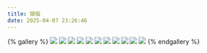 ```yaml
---
title: 银临
date: 2025-04-07 23:26:46
---
```

{% gallery %}
![](https://img.cnlmc.ip-ddns.com/PicGo/银临1.jpeg)
![](https://img.cnlmc.ip-ddns.com/PicGo/银临2.jpeg)
![](https://img.cnlmc.ip-ddns.com/PicGo/银临3.jpeg)
![](https://img.cnlmc.ip-ddns.com/PicGo/银临4.jpeg)
![](https://img.cnlmc.ip-ddns.com/PicGo/银临5.jpeg)
![](https://img.cnlmc.ip-ddns.com/PicGo/银临6.jpeg)
![](https://img.cnlmc.ip-ddns.com/PicGo/银临7.jpeg)
![](https://img.cnlmc.ip-ddns.com/PicGo/银临8.jpg)
![](https://img.cnlmc.ip-ddns.com/PicGo/银临9.jpg)
![](https://img.cnlmc.ip-ddns.com/PicGo/银临10.jpg)
![](https://img.cnlmc.ip-ddns.com/PicGo/银临11.jpg)
{% endgallery %}

